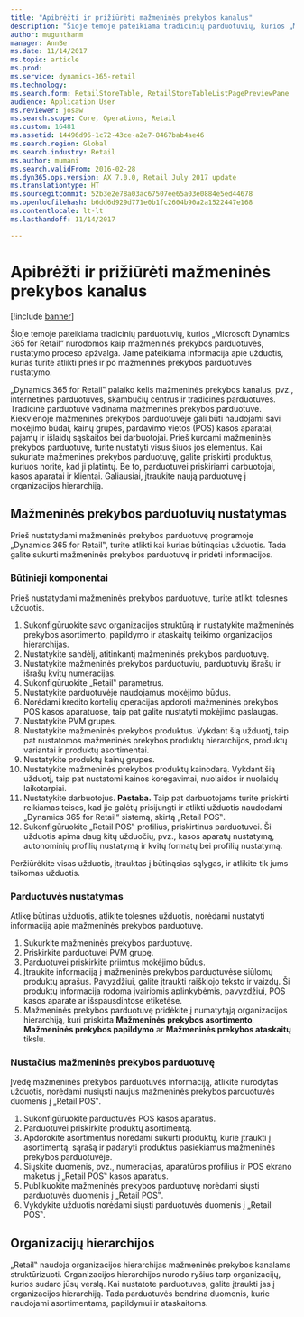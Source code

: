 ```yaml
---
title: "Apibrėžti ir prižiūrėti mažmeninės prekybos kanalus"
description: "Šioje temoje pateikiama tradicinių parduotuvių, kurios „Microsoft Dynamics 365 for Retail“ nurodomos kaip mažmeninės prekybos parduotuvės, nustatymo proceso apžvalga. Jame pateikiama informacija apie užduotis, kurias turite atlikti prieš ir po mažmeninės prekybos parduotuvės nustatymo."
author: mugunthanm
manager: AnnBe
ms.date: 11/14/2017
ms.topic: article
ms.prod: 
ms.service: dynamics-365-retail
ms.technology: 
ms.search.form: RetailStoreTable, RetailStoreTableListPagePreviewPane
audience: Application User
ms.reviewer: josaw
ms.search.scope: Core, Operations, Retail
ms.custom: 16481
ms.assetid: 14496d96-1c72-43ce-a2e7-8467bab4ae46
ms.search.region: Global
ms.search.industry: Retail
ms.author: mumani
ms.search.validFrom: 2016-02-28
ms.dyn365.ops.version: AX 7.0.0, Retail July 2017 update
ms.translationtype: HT
ms.sourcegitcommit: 52b3e2e78a03ac67507ee65a03e0884e5ed44678
ms.openlocfilehash: b6dd6d929d771e0b1fc2604b90a2a1522447e168
ms.contentlocale: lt-lt
ms.lasthandoff: 11/14/2017

---
```


# <a name="define-and-maintain-retail-channels"></a>Apibrėžti ir prižiūrėti mažmeninės prekybos kanalus

[!include [banner](includes/banner.md)]

Šioje temoje pateikiama tradicinių parduotuvių, kurios „Microsoft Dynamics 365 for Retail“ nurodomos kaip mažmeninės prekybos parduotuvės, nustatymo proceso apžvalga. Jame pateikiama informacija apie užduotis, kurias turite atlikti prieš ir po mažmeninės prekybos parduotuvės nustatymo.

„Dynamics 365 for Retail‟ palaiko kelis mažmeninės prekybos kanalus, pvz., internetines parduotuves, skambučių centrus ir tradicines parduotuves. Tradicinė parduotuvė vadinama mažmeninės prekybos parduotuve. Kiekvienoje mažmeninės prekybos parduotuvėje gali būti naudojami savi mokėjimo būdai, kainų grupės, pardavimo vietos (POS) kasos aparatai, pajamų ir išlaidų sąskaitos bei darbuotojai. Prieš kurdami mažmeninės prekybos parduotuvę, turite nustatyti visus šiuos jos elementus. Kai sukuriate mažmeninės prekybos parduotuvę, galite priskirti produktus, kuriuos norite, kad ji platintų. Be to, parduotuvei priskiriami darbuotojai, kasos aparatai ir klientai. Galiausiai, įtraukite naują parduotuvę į organizacijos hierarchiją.

## <a name="setting-up-retail-stores"></a>Mažmeninės prekybos parduotuvių nustatymas
Prieš nustatydami mažmeninės prekybos parduotuvę programoje „Dynamics 365 for Retail‟, turite atlikti kai kurias būtinąsias užduotis. Tada galite sukurti mažmeninės prekybos parduotuvę ir pridėti informacijos.

### <a name="prerequisites"></a>Būtinieji komponentai

Prieš nustatydami mažmeninės prekybos parduotuvę, turite atlikti tolesnes užduotis.

1.  Sukonfigūruokite savo organizacijos struktūrą ir nustatykite mažmeninės prekybos asortimento, papildymo ir ataskaitų teikimo organizacijos hierarchijas.
2.  Nustatykite sandėlį, atitinkantį mažmeninės prekybos parduotuvę.
3.  Nustatykite mažmeninės prekybos parduotuvių, parduotuvių išrašų ir išrašų kvitų numeracijas.
4.  Sukonfigūruokite „Retail‟ parametrus.
5.  Nustatykite parduotuvėje naudojamus mokėjimo būdus.
6.  Norėdami kredito kortelių operacijas apdoroti mažmeninės prekybos POS kasos aparatuose, taip pat galite nustatyti mokėjimo paslaugas.
7.  Nustatykite PVM grupes.
8.  Nustatykite mažmeninės prekybos produktus. Vykdant šią užduotį, taip pat nustatomos mažmeninės prekybos produktų hierarchijos, produktų variantai ir produktų asortimentai.
9.  Nustatykite produktų kainų grupes.
10. Nustatykite mažmeninės prekybos produktų kainodarą. Vykdant šią užduotį, taip pat nustatomi kainos koregavimai, nuolaidos ir nuolaidų laikotarpiai.
11. Nustatykite darbuotojus. **Pastaba.** Taip pat darbuotojams turite priskirti reikiamas teises, kad jie galėtų prisijungti ir atlikti užduotis naudodami „Dynamics 365 for Retail“ sistemą, skirtą „Retail POS‟.
12. Sukonfigūruokite „Retail POS‟ profilius, priskirtinus parduotuvei. Ši užduotis apima daug kitų užduočių, pvz., kasos aparatų nustatymą, autonominių profilių nustatymą ir kvitų formatų bei profilių nustatymą.

Peržiūrėkite visas užduotis, įtrauktas į būtinąsias sąlygas, ir atlikite tik jums taikomas užduotis.

### <a name="set-up-a-retail-store"></a>Parduotuvės nustatymas

Atlikę būtinas užduotis, atlikite tolesnes užduotis, norėdami nustatyti informaciją apie mažmeninės prekybos parduotuvę.

1.  Sukurkite mažmeninės prekybos parduotuvę.
2.  Priskirkite parduotuvei PVM grupę.
3.  Parduotuvei priskirkite priimtus mokėjimo būdus.
4.  Įtraukite informaciją į mažmeninės prekybos parduotuvėse siūlomų produktų aprašus. Pavyzdžiui, galite įtraukti raiškiojo teksto ir vaizdų. Ši produktų informacija rodoma įvairiomis aplinkybėmis, pavyzdžiui, POS kasos aparate ar išspausdintose etiketėse.
5.  Mažmeninės prekybos parduotuvę pridėkite į numatytąją organizacijos hierarchiją, kuri priskirta **Mažmeninės prekybos asortimento**, **Mažmeninės prekybos papildymo** ar **Mažmeninės prekybos ataskaitų** tikslu.

### <a name="after-you-set-up-a-retail-store"></a>Nustačius mažmeninės prekybos parduotuvę

Įvedę mažmeninės prekybos parduotuvės informaciją, atlikite nurodytas užduotis, norėdami nusiųsti naujus mažmeninės prekybos parduotuvės duomenis į „Retail POS‟.

1.  Sukonfigūruokite parduotuvės POS kasos aparatus.
2.  Parduotuvei priskirkite produktų asortimentą.
3.  Apdorokite asortimentus norėdami sukurti produktų, kurie įtraukti į asortimentą, sąrašą ir padaryti produktus pasiekiamus mažmeninės prekybos parduotuvėje.
4.  Siųskite duomenis, pvz., numeracijas, aparatūros profilius ir POS ekrano maketus į „Retail POS‟ kasos aparatus.
5.  Publikuokite mažmeninės prekybos parduotuvę norėdami siųsti parduotuvės duomenis į „Retail POS‟.
6.  Vykdykite užduotis norėdami siųsti parduotuvės duomenis į „Retail POS‟.

## <a name="organization-hierarchies"></a>Organizacijų hierarchijos
„Retail‟ naudoja organizacijos hierarchijas mažmeninės prekybos kanalams struktūrizuoti. Organizacijos hierarchijos nurodo ryšius tarp organizacijų, kurios sudaro jūsų verslą. Kai nustatote parduotuves, galite įtraukti jas į organizacijos hierarchiją. Tada parduotuvės bendrina duomenis, kurie naudojami asortimentams, papildymui ir ataskaitoms.




